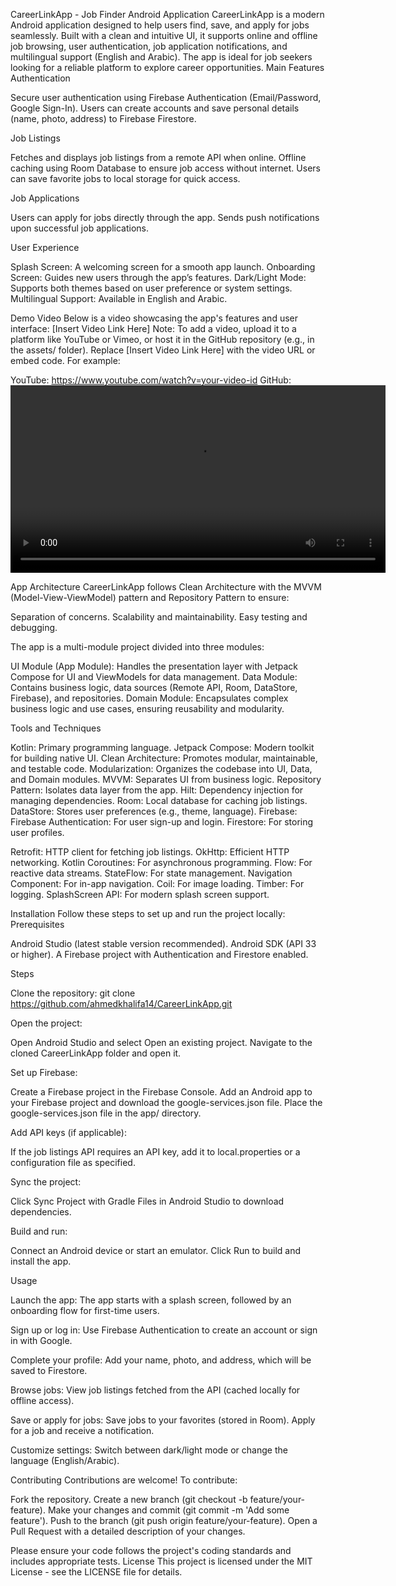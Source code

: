 CareerLinkApp - Job Finder Android Application
CareerLinkApp is a modern Android application designed to help users find, save, and apply for jobs seamlessly. Built with a clean and intuitive UI, it supports online and offline job browsing, user authentication, job application notifications, and multilingual support (English and Arabic). The app is ideal for job seekers looking for a reliable platform to explore career opportunities.
Main Features
Authentication

Secure user authentication using Firebase Authentication (Email/Password, Google Sign-In).
Users can create accounts and save personal details (name, photo, address) to Firebase Firestore.

Job Listings

Fetches and displays job listings from a remote API when online.
Offline caching using Room Database to ensure job access without internet.
Users can save favorite jobs to local storage for quick access.

Job Applications

Users can apply for jobs directly through the app.
Sends push notifications upon successful job applications.

User Experience

Splash Screen: A welcoming screen for a smooth app launch.
Onboarding Screen: Guides new users through the app’s features.
Dark/Light Mode: Supports both themes based on user preference or system settings.
Multilingual Support: Available in English and Arabic.

Demo Video
Below is a video showcasing the app's features and user interface:
[Insert Video Link Here]
Note: To add a video, upload it to a platform like YouTube or Vimeo, or host it in the GitHub repository (e.g., in the assets/ folder). Replace [Insert Video Link Here] with the video URL or embed code. For example:

YouTube: https://www.youtube.com/watch?v=your-video-id
GitHub: <video src="https://github.com/ahmedkhalifa14/CareerLinkApp/raw/main/assets/demo.mp4" controls width="600"></video>

App Architecture
CareerLinkApp follows Clean Architecture with the MVVM (Model-View-ViewModel) pattern and Repository Pattern to ensure:

Separation of concerns.
Scalability and maintainability.
Easy testing and debugging.

The app is a multi-module project divided into three modules:

UI Module (App Module): Handles the presentation layer with Jetpack Compose for UI and ViewModels for data management.
Data Module: Contains business logic, data sources (Remote API, Room, DataStore, Firebase), and repositories.
Domain Module: Encapsulates complex business logic and use cases, ensuring reusability and modularity.

Tools and Techniques

Kotlin: Primary programming language.
Jetpack Compose: Modern toolkit for building native UI.
Clean Architecture: Promotes modular, maintainable, and testable code.
Modularization: Organizes the codebase into UI, Data, and Domain modules.
MVVM: Separates UI from business logic.
Repository Pattern: Isolates data layer from the app.
Hilt: Dependency injection for managing dependencies.
Room: Local database for caching job listings.
DataStore: Stores user preferences (e.g., theme, language).
Firebase:
Firebase Authentication: For user sign-up and login.
Firestore: For storing user profiles.


Retrofit: HTTP client for fetching job listings.
OkHttp: Efficient HTTP networking.
Kotlin Coroutines: For asynchronous programming.
Flow: For reactive data streams.
StateFlow: For state management.
Navigation Component: For in-app navigation.
Coil: For image loading.
Timber: For logging.
SplashScreen API: For modern splash screen support.

Installation
Follow these steps to set up and run the project locally:
Prerequisites

Android Studio (latest stable version recommended).
Android SDK (API 33 or higher).
A Firebase project with Authentication and Firestore enabled.

Steps

Clone the repository:
git clone https://github.com/ahmedkhalifa14/CareerLinkApp.git


Open the project:

Open Android Studio and select Open an existing project.
Navigate to the cloned CareerLinkApp folder and open it.


Set up Firebase:

Create a Firebase project in the Firebase Console.
Add an Android app to your Firebase project and download the google-services.json file.
Place the google-services.json file in the app/ directory.


Add API keys (if applicable):

If the job listings API requires an API key, add it to local.properties or a configuration file as specified.


Sync the project:

Click Sync Project with Gradle Files in Android Studio to download dependencies.


Build and run:

Connect an Android device or start an emulator.
Click Run to build and install the app.



Usage

Launch the app:
The app starts with a splash screen, followed by an onboarding flow for first-time users.


Sign up or log in:
Use Firebase Authentication to create an account or sign in with Google.


Complete your profile:
Add your name, photo, and address, which will be saved to Firestore.


Browse jobs:
View job listings fetched from the API (cached locally for offline access).


Save or apply for jobs:
Save jobs to your favorites (stored in Room).
Apply for a job and receive a notification.


Customize settings:
Switch between dark/light mode or change the language (English/Arabic).



Contributing
Contributions are welcome! To contribute:

Fork the repository.
Create a new branch (git checkout -b feature/your-feature).
Make your changes and commit (git commit -m 'Add some feature').
Push to the branch (git push origin feature/your-feature).
Open a Pull Request with a detailed description of your changes.

Please ensure your code follows the project's coding standards and includes appropriate tests.
License
This project is licensed under the MIT License - see the LICENSE file for details.

